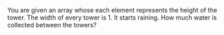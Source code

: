 You are given an array whose each element represents the height of the tower. The width of every tower is 1. It starts raining. How much water is collected between the towers?
